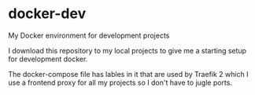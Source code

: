 # docker-dev
My Docker environment for development projects

I download this repository to my local projects to give me a starting setup for development docker.

The docker-compose file has lables in it that are used by Traefik 2 which I use a frontend proxy for all my projects so I don't have to jugle ports.
